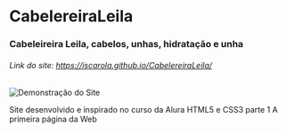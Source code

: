 # CabelereiraLeila
### Cabeleireira Leila, cabelos, unhas, hidratação e unha



###### Link do site: https://iscarola.github.io/CabelereiraLeila/

<img alt="Demonstração do Site"  src="https://i.pinimg.com/originals/86/4e/1d/864e1d4e71f474fbea0dfe9b41145148.jpg">







Site desenvolvido e inspirado no curso da Alura HTML5 e CSS3 parte 1 A primeira página da Web
